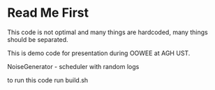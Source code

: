 # Read Me First

This code is not optimal and many things are hardcoded, many things should be separated.

This is demo code for presentation during OOWEE at AGH UST.

NoiseGenerator - scheduler with random logs

to run this code run
build.sh
